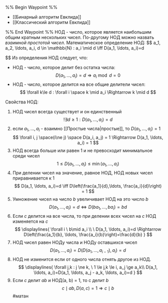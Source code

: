 %% Begin Waypoint %%
- [[Бинарный алгоритм Евклида]]
- [[Классический алгоритм Евклида]]

%% End Waypoint %%
НОД - число, которое является наибольшим общим кратным нескольких чисел. По-другому НОД можно назвать *взаимной простотой чисел*.
Математическое определение НОД:
$$
a_1, a_2, \ldots, a_i, d \in \mathbb{N} : a_i \mid d \iff D(a_1, \ldots, a_i)=d

$$
Из определения НОД следует, что:
- НОД - число, которое делит без остатка числа:
$$
D(a_1, \ldots, a_i)=d \Rightarrow a_i \bmod d=0
$$
- НОД - число, которое делится на все общие делители чисел:
$$
\forall k\le d : \forall i \space k \mid a_i \Rightarrow k \mid d
$$

Свойства НОД:
1. НОД чисел всегда существует и он единственный
$$
!\exists d \ge1:D(a_1, \ldots, a_i) = d
$$
2. если $a_1, \ldots, a_i$ - взаимно [[Простые числа|простые]], то $D(a_1, \ldots, a_i)=1$
$$
\forall i, j \space(i\ne j) \space D(a_i, a_j) = 1 \Rightarrow D(a_1, \ldots, a_i) = 1
$$
3. НОД всегда больше или равен 1 и не превосходит минимальное среди чисел 
$$
1\le D(a_1, \ldots, a_i) \le \min(a_1, \ldots, a_i)
$$
4. При делении чисел на значение, равное НОД, НОД новых чисел приравнивается к 1
$$
D(a_1, \ldots, a_i)=d \iff D\left(\frac{a_1}{d},\ldots, \frac{a_i}{d}\right) = 1
$$
5. Умножение чисел на число *b* увеличивает НОД на это число *b*
$$
D(a_1, \ldots, a_i)=d \iff D(ba_1,\ldots, ba_i) = bd
$$
6. Если *с* делится на все числа, то при делении всех чисел на *c* НОД изменяется на *c*
$$
\displaylines{
\forall i \ b\mid a_i \\
\ D(a_1, \ldots, a_i)=d \Rightarrow D\left(\frac{a_1}{b}, \ldots, \frac{a_i}{b}\right)=\frac{d}{b}
}
$$
7. НОД чисел равен НОДу числа и НОДу оставшихся чисел
$$
D(a_1, \ldots, a_i)=D(D(a_1, \ldots, a_{i-1}), a_i)=d
$$
8. НОД не изменится если от одного числа отнять другое из НОД.
$$
\displaylines{
\forall j,k : j \ne k, \ 1 \le j,k \le i, a_j \ge a_k\\
D(a_1, \ldots, a_i)=D(a_1, \ldots, a_j - a_k, \ldots, a_i)=d
}
$$
9. Если *c* делит *ab* и НОД(a, b) = 1, то c делит *b*
$$
c \mid ab, D(a,c)=1 \Rightarrow c \mid b
$$
#матан